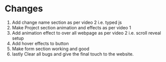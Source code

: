 #  Changes

1. Add change name section as per video 2 i.e. typed js
2. Make Project section animation and effects as per video 1 
3. Add animation effect to over all webpage as per video 2 i.e. scroll reveal setup
4. Add hover effects to button
5. Make form section working and good
6. lastly Clear all bugs and give the final touch to the website.

